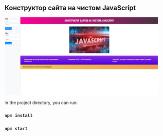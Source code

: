 ## Конструктор сайта на чистом JavaScript

![Image alt](https://github.com/EvgeniyBudaev/js-constructor/raw/master/public/assets/images/readme1.jpg)

In the project directory, you can run:

### `npm install`

### `npm start`
